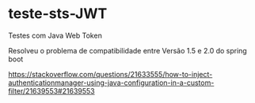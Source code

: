 # teste-sts-JWT
Testes com Java Web Token

Resolveu o problema de compatibilidade entre Versão 1.5 e 2.0 do spring boot

https://stackoverflow.com/questions/21633555/how-to-inject-authenticationmanager-using-java-configuration-in-a-custom-filter/21639553#21639553
